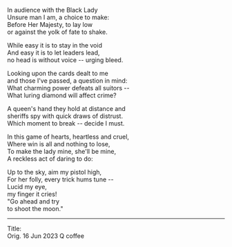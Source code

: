 In audience with the Black Lady\
Unsure man I am, a choice to make:\
Before Her Majesty, to lay low\
or against the yolk of fate to shake.

While easy it is to stay in the void\
And easy it is to let leaders lead,\
no head is without voice -- urging bleed.

Looking upon the cards dealt to me\
and those I've passed, a question in mind:\
What charming power defeats all suitors --\
What luring diamond will affect crime?

A queen's hand they hold at distance and\
sheriffs spy with quick draws of distrust.\
Which moment to break -- decide I must.

In this game of hearts, heartless and cruel,\
Where win is all and nothing to lose,\
To make the lady mine, she'll be mine,\
A reckless act of daring to do:

Up to the sky, aim my pistol high,\
For her folly, every trick hums tune --\
Lucid my eye,\
my finger it cries!\
"Go ahead and try\
to shoot the moon."

-----

Title:\
Orig. 16 Jun 2023
Q coffee